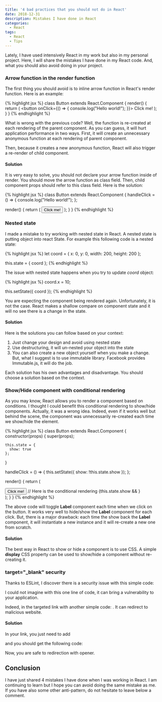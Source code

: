 ```yaml
---
title: '4 bad practices that you should not do in React'
date: 2018-12-31
description: Mistakes I have done in React
categories:
  - React
tags:
  - React
  - Tips
---
```

Lately, I have used intensively React in my work but also in my personal project. Here, I will share the mistakes I have done in my React code. And, what you should also avoid doing in your project.

### Arrow function in the render function

The first thing you should avoid is to inline arrow function in React's render function. Here is an example:

{% highlight jsx %}
class Button extends React.Component {
  render() {
    return (
      <button onClick={() => { console.log("Hello world!"); }}>
        Click me!
      </button>
    );
  }
}
{% endhighlight %}

What is wrong with the previous code? Well, the function is re-created at each rendering of the parent component. As you can guess, it will hurt application performance in two ways. First, it will create an unnecessary anonymous function at each rendering of parent component.

Then, because it creates a new anonymous function, React will also trigger a re-render of child component.

#### Solution

It is very easy to solve, you should not declare your arrow function inside of render. You should move the arrow function as class field. Then, child component props should refer to this class field. Here is the solution:

{% highlight jsx %}
class Button extends React.Component {
  handleClick = () => {
    console.log("Hello world!");
  };

  render() {
    return (
      <button onClick={this.handleClick}>
        Click me!
      </button>
    );
  }
}
{% endhighlight %}

### Nested state

I made a mistake to try working with nested state in React. A nested state is putting object into react State. For example this following code is a nested state:

{% highlight jsx %}
let coord = {
  x: 0,
  y: 0,
  width: 200,
  height: 200
};

this.state = {
  coord
};
{% endhighlight %}

The issue with nested state happens when you try to update *coord* object:

{% highlight jsx %}
coord.x = 10;

this.setState({
  coord
});
{% endhighlight %}

You are expecting the component being rendered again. Unfortunately, it is not the case. React makes a shallow compare on component state and it will no see there is a change in the state.

#### Solution

Here is the solutions you can follow based on your context:

1. Just change your design and avoid using nested state
2. Use destructuring, it will un-nested your object into the state
3. You can also create a new object yourself when you make a change. But, what I suggest is to use immutable library. Facebook provides Immutable.js, it will do the job.

Each solution has his own advantages and disadvantage. You should choose a solution based on the context.

### Show/Hide component with conditional rendering

As you may know, React allows you to render a component based on conditions. I thought I could benefit this conditional rendering to show/hide components. Actually, it was a wrong idea. Indeed, even if it works well but behind the scene, the component was unnecessarily re-created each time we show/hide the element.

{% highlight jsx %}
class Button extends React.Component {
  constructor(props) {
    super(props);

    this.state = {
      show: true
    };
  }

  handleClick = () => {
    this.setState({
      show: !this.state.show
    });
  };

  render() {
    return (
      <div>
        <button onClick={this.handleClick}>
          Click me!
        </button>
        // Here is the conditional rendering
        {this.state.show && <Label />}
      </div>
    );
  }
}
{% endhighlight %}

The above code will toggle **Label** component each time when we click on the button. It works very well to hide/show the **Label** component for each click. But, there is a major drawback: each time the show back the **Label** component, it will instantiate a new instance and it will re-create a new one from scratch.

#### Solution

The best way in React to show or hide a component is to use CSS. A simple **display** CSS property can be used to show/hide a component without re-creating it.

### target="_blank" security

Thanks to ESLint, I discover there is a security issue with this simple code:

I could not imagine with this one line of code, it can bring a vulnerability to your application.

Indeed, in the targeted link with another simple code: . It can redirect to malicious website.

#### Solution

In your link, you just need to add

and you should get the following code:

Now, you are safe to redirection with opener.

## Conclusion

I have just shared 4 mistakes I have done when I was working in React. I am continuing to learn but I hope you can avoid doing the same mistake as me. If you have also some other anti-pattern, do not hesitate to leave below a comment.

